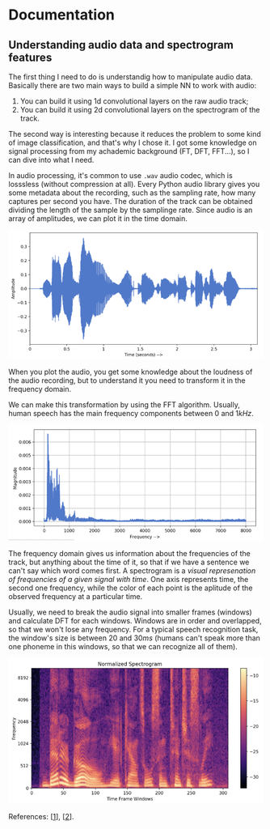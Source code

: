 # Documentation

## Understanding audio data and spectrogram features

The first thing I need to do is understandig how to manipulate audio data. Basically there are two main ways to build a simple NN to work with audio:

1. You can build it using 1d convolutional layers on the raw audio track;
2. You can build it using 2d convolutional layers on the spectrogram of the track. 

The second way is interesting because it reduces the problem to some kind of image classification, and that's why I chose it. I got some knowledge on signal processing from my achademic background (FT, DFT, FFT...), so I can dive into what I need.

In audio processing, it's common to use `.wav` audio codec, which is losssless (without compression at all). Every Python audio library gives you some metadata about the recording, such as the sampling rate, how many captures per second you have. The duration of the track can be obtained dividing the length of the sample by the samplinge rate. Since audio is an array of amplitudes, we can plot it in the time domain. 

![Time domain](./img/1_sTUfsLKs_HKilWWvPeTQ4A.png)

When you plot the audio, you get some knowledge about the loudness of the audio recording, but to understand it you need to transform it in the frequency domain. 

We can make this transformation by using the FFT algorithm. Usually, human speech has the main frequency components between $0$ and $1kHz$.

![Frequency domain](./img/1_InwvRJS3osIIdk1_I0b3IA.png)

The frequency domain gives us information about the frequencies of the track, but anything about the time of it, so that if we have a sentence we can't say which word comes first. A spectrogram is a _visual represenation of frequencies of a given signal with time_. One axis represents time, the second one frequency, while the color of each point is the aplitude of the observed frequency at a particular time. 


Usually, we need to break the audio signal into smaller frames (windows) and calculate DFT for each windows. Windows are in order and overlapped, so that we won't lose any frequency. For a typical speech recognition task, the window's size is between $20$ and $30ms$ (humans can't speak more than one phoneme in this windows, so that we can recognize all of them). 

![Spectrogram](./img/1_V2mgZ7y0ngd3q4DZ01xkEQ.png)

References: [[1](https://towardsdatascience.com/understanding-audio-data-fourier-transform-fft-spectrogram-and-speech-recognition-a4072d228520)], [[2](https://en.wikipedia.org/wiki/WAV)].